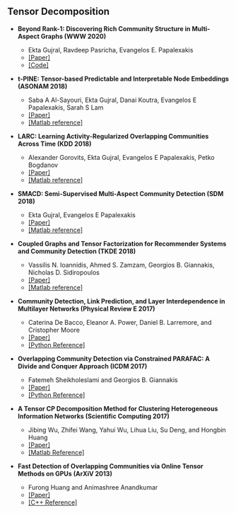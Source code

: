 ## Tensor Decomposition
- **Beyond Rank-1: Discovering Rich Community Structure in Multi-Aspect Graphs (WWW 2020)**
  - Ekta Gujral, Ravdeep Pasricha, Evangelos E. Papalexakis
  - [[Paper]](https://www.cs.ucr.edu/~epapalex/papers/WWW20_RICHCOM.pdf)
  - [[Code]]( )

- **t-PINE: Tensor-based Predictable and Interpretable Node Embeddings (ASONAM 2018)**
  - Saba A Al-Sayouri, Ekta Gujral, Danai Koutra, Evangelos E Papalexakis, Sarah S Lam
  - [[Paper]](https://arxiv.org/abs/1805.01889)
  - [[Matlab reference]](http://www.cs.ucr.edu/~egujr001/ucr/madlab/src/Tpine.zip)
  
- **LARC: Learning Activity-Regularized Overlapping Communities Across Time (KDD 2018)**
  - Alexander Gorovits, Ekta Gujral, Evangelos E Papalexakis, Petko Bogdanov
  - [[Paper]](https://dl.acm.org/doi/abs/10.1145/3219819.3220118)
  - [[Matlab reference]](http://www.cs.albany.edu/~petko/lab/software/LARC_CODE.zip)
  
- **SMACD: Semi-Supervised Multi-Aspect Community Detection (SDM 2018)**
  - Ekta Gujral, Evangelos E Papalexakis
  - [[Paper]](https://epubs.siam.org/doi/abs/10.1137/1.9781611975321.79)
  - [[Matlab reference]](http://www.cs.ucr.edu/~egujr001/ucr/madlab/src/SHOCD.zip)

- **Coupled Graphs and Tensor Factorization for Recommender Systems and Community Detection (TKDE 2018)**
  - Vassilis N. Ioannidis, Ahmed S. Zamzam, Georgios B. Giannakis, Nicholas D. Sidiropoulos
  - [[Paper]](https://arxiv.org/abs/1809.08353)
  - [[Matlab reference]](https://github.com/bioannidis/Coupled_tensors_graphs)

- **Community Detection, Link Prediction, and Layer Interdependence in Multilayer Networks (Physical Review E 2017)**
  - Caterina De Bacco, Eleanor A. Power, Daniel B. Larremore, and Cristopher Moore
  - [[Paper]](https://arxiv.org/abs/1701.01369)
  - [[Python Reference]](https://github.com/cdebacco/MultiTensor)
  
- **Overlapping Community Detection via Constrained PARAFAC: A Divide and Conquer Approach (ICDM 2017)**
  - Fatemeh Sheikholeslami and Georgios B. Giannakis 
  - [[Paper]](https://ieeexplore.ieee.org/document/8215485)
  - [[Python Reference]](https://github.com/FatemehSheikholeslami/EgoTen)
  
- **A Tensor CP Decomposition Method for Clustering Heterogeneous Information Networks (Scientific Computing 2017)**
  - Jibing Wu, Zhifei Wang, Yahui Wu, Lihua Liu, Su Deng, and Hongbin Huang
  - [[Paper]](https://www.hindawi.com/journals/sp/2017/2803091/)
  - [[Matlab Reference]](https://github.com/tianshuilideyu/CPviaSGD)
  
- **Fast Detection of Overlapping Communities via Online Tensor Methods on GPUs (ArXiV 2013)**
  - Furong Huang and Animashree Anandkumar
  - [[Paper]](https://www.semanticscholar.org/paper/Fast-Detection-of-Overlapping-Communities-via-on-Huang-Niranjan/356e6c7eacca6caa94a5a96f41a9c785064f5693)
  - [[C++ Reference]](https://github.com/mapleyustat/Fast-Detection-of-Overlapping-Communities-via-Online-Tensor-Methods)
